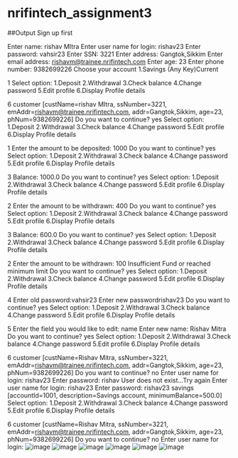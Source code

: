 # nrifintech_assignment3
##Output
Sign up first


Enter name: rishav MItra
Enter user name for login: rishav23
Enter password: vahsir23
Enter SSN: 3221
Enter address: Gangtok,Sikkim
Enter email address: rishavm@trainee.nrifintech.com
Enter age: 23
Enter phone number: 9382699226
Choose your account
1.Savings
(Any Key)Current

1
Select option: 
1.Deposit
2.Withdrawal
3.Check balance
4.Change password
5.Edit profile
6.Display Profile details

6
customer [custName=rishav MItra, ssNumber=3221, emAddr=rishavm@trainee.nrifintech.com, addr=Gangtok,Sikkim, age=23, phNum=9382699226]
Do you want to continue?
yes
Select option: 
1.Deposit
2.Withdrawal
3.Check balance
4.Change password
5.Edit profile
6.Display Profile details

1
Enter the amount to be deposited: 
1000
Do you want to continue?
yes
Select option: 
1.Deposit
2.Withdrawal
3.Check balance
4.Change password
5.Edit profile
6.Display Profile details

3
Balance: 1000.0
Do you want to continue?
yes
Select option: 
1.Deposit
2.Withdrawal
3.Check balance
4.Change password
5.Edit profile
6.Display Profile details

2
Enter the amount to be withdrawn: 
400
Do you want to continue?
yes
Select option: 
1.Deposit
2.Withdrawal
3.Check balance
4.Change password
5.Edit profile
6.Display Profile details

3
Balance: 600.0
Do you want to continue?
yes
Select option: 
1.Deposit
2.Withdrawal
3.Check balance
4.Change password
5.Edit profile
6.Display Profile details

2
Enter the amount to be withdrawn: 
100
Insufficient Fund or reached minimum limit
Do you want to continue?
yes
Select option: 
1.Deposit
2.Withdrawal
3.Check balance
4.Change password
5.Edit profile
6.Display Profile details

4
Enter old password:vahsir23
Enter new passwordrishav23
Do you want to continue?
yes
Select option: 
1.Deposit
2.Withdrawal
3.Check balance
4.Change password
5.Edit profile
6.Display Profile details

5
Enter the field you would like to edit: name
Enter new name: Rishav Mitra
Do you want to continue?
yes
Select option: 
1.Deposit
2.Withdrawal
3.Check balance
4.Change password
5.Edit profile
6.Display Profile details

6
customer [custName=Rishav Mitra, ssNumber=3221, emAddr=rishavm@trainee.nrifintech.com, addr=Gangtok,Sikkim, age=23, phNum=9382699226]
Do you want to continue?
no
Enter user name for login: rishav23
Enter password: rishav
User does not exist...Try again
Enter user name for login: rishav23
Enter password: rishav23
savings [accountId=1001, description=Savings account, minimumBalance=500.0]
Select option: 
1.Deposit
2.Withdrawal
3.Check balance
4.Change password
5.Edit profile
6.Display Profile details

6
customer [custName=Rishav Mitra, ssNumber=3221, emAddr=rishavm@trainee.nrifintech.com, addr=Gangtok,Sikkim, age=23, phNum=9382699226]
Do you want to continue?
no
Enter user name for login:
![image](https://user-images.githubusercontent.com/72710483/215262707-e0a57411-f9ec-4d0f-b902-5a9da492c636.png)
![image](https://user-images.githubusercontent.com/72710483/215262718-ddfcefbc-de85-4965-a2df-75b222510dae.png)
![image](https://user-images.githubusercontent.com/72710483/215262729-cb1cd9e7-0935-4802-96fa-189892d1cb67.png)
![image](https://user-images.githubusercontent.com/72710483/215262746-16c0abd5-6c44-4521-8eef-a00f8e7cdd67.png)
![image](https://user-images.githubusercontent.com/72710483/215262765-fd5ed304-2ed8-44c2-b4a4-40591e5f6f76.png)
![image](https://user-images.githubusercontent.com/72710483/215262799-a2336d1a-99da-44b3-972d-50150798b388.png)
